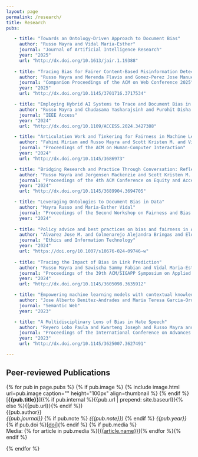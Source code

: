 ```yaml
---
layout: page
permalink: /research/
title: Research
pubs:

   - title: "Towards an Ontology-Driven Approach to Document Bias"
     author: "Russo Mayra and Vidal Maria-Esther" 
     journal: "Journal of Artificial Intelligence Research"
     year: "2025" 
     url: "http://dx.doi.org/10.1613/jair.1.19388"
     
   - title: "Tracing Bias for Fairer Content-Based Misinformation Detection" 
     author: "Russo Mayra and Merenda Flavio and Gomez-Perez Jose Manuel and Vidal Maria-Esther"
     journal: "Companion Proceedings of the ACM on Web Conference 2025"
     year: "2025"
     url: "http://dx.doi.org/10.1145/3701716.3717534" 

   - title: "Employing Hybrid AI Systems to Trace and Document Bias in ML Pipelines"
     author: "Russo Mayra and Chudasama Yasharajsinh and Purohit Disha and Sawischa Sammy and Vidal Maria-Esther"
     journal: "IEEE Access" 
     year: "2024"
     url: "http://dx.doi.org/10.1109/ACCESS.2024.3427388" 

   - title: "Articulation Work and Tinkering for Fairness in Machine Learning"
     author: "Fahimi Miriam and Russo Mayra and Scott Kristen M. and Vidal Maria-Esther and Berendt Bettina and Kinder-Kurlanda Katharina" 
     journal: "Proceedings of the ACM on Human-Computer Interaction" 
     year: "2024" 
     url: "http://dx.doi.org/10.1145/3686973"

   - title: "Bridging Research and Practice Through Conversation: Reflecting on Our Experience"
     author: "Russo Mayra and Jorgensen Mackenzie and Scott Kristen M. and Xu Wendy and Nguyen Di H. and Finocchiaro Jessie and Olckers Matthew"
     journal: "Proceedings of the 4th ACM Conference on Equity and Access in Algorithms Mechanisms and Optimization" 
     year: "2024"
     url: "http://dx.doi.org/10.1145/3689904.3694705"

   - title: "Leveraging Ontologies to Document Bias in Data"
     author: "Mayra Russo and Maria-Esther Vidal"
     journal: "Proceedings of the Second Workshop on Fairness and Bias in AI"
     year: "2024"
    
   - title: "Policy advice and best practices on bias and fairness in AI"
     author: "Alvarez Jose M. and Colmenarejo Alejandra Bringas and Elobaid Alaa and Fabbrizzi Simone and Fahimi Miriam and  Ferrara Antonio and Ghodsi Siamak and Mougan Carlos and Papageorgiou Ioanna and Reyero Paula and Russo Mayra and Scott Kristen M. and State Laura and Zhao Xuan and Ruggieri Salvatore"
     journal: "Ethics and Information Technology"
     year: "2024"
     url: "https://doi.org/10.1007/s10676-024-09746-w"
     
   - title: "Tracing the Impact of Bias in Link Prediction" 
     author: "Russo Mayra and Sawischa Sammy Fabian and Vidal Maria-Esther"
     journal: "Proceedings of the 39th ACM/SIGAPP Symposium on Applied Computing"
     year: "2024"
     url: "http://dx.doi.org/10.1145/3605098.3635912" 

   - title: "Empowering machine learning models with contextual knowledge for enhancing the detection of eating disorders in social media posts"
     author: "Jose Alberto Benitez-Andrades and Maria Teresa Garcia-Ordas and Mayra Russo and Ahmad Sakor and Luis Daniel Fernandes Rotger and Maria Esther Vidal"
     journal: "Semantic Web"
     year: "2023"

   - title: "A Multidisciplinary Lens of Bias in Hate Speech" 
     author: "Reyero Lobo Paula and Kwarteng Joseph and Russo Mayra and Fahimi Miriam and Scott Kristen and Ferrara Antonio and Sen Indira and Fernandez Miriam"
     journal: "Proceedings of the International Conference on Advances in Social Networks Analysis and Mining" 
     year: "2023"
     url: "http://dx.doi.org/10.1145/3625007.3627491"      

---
```


## Peer-reviewed Publications

<!-- {% assign thumbnail="left" %} -->

{% for pub in page.pubs %}
{% if pub.image %}
{% include image.html url=pub.image caption="" height="100px" align=thumbnail %}
{% endif %}
[**{{pub.title}}**]({% if pub.internal %}{{pub.url | prepend: site.baseurl}}{% else %}{{pub.url}}{% endif %})<br />
{{pub.author}}<br />
*{{pub.journal}}*
{% if pub.note %} *({{pub.note}})*
{% endif %} *{{pub.year}}* {% if pub.doi %}[[doi]({{pub.doi}})]{% endif %}
{% if pub.media %}<br />Media: {% for article in pub.media %}[[{{article.name}}]({{article.url}})]{% endfor %}{% endif %}

{% endfor %}

